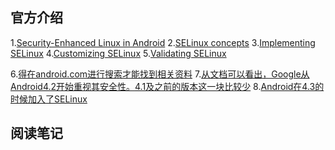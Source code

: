 
## 官方介绍

1.[Security-Enhanced Linux in Android][1]
2.[SELinux concepts][5]
3.[Implementing SELinux][6]
4.[Customizing SELinux][7]
5.[Validating SELinux][8]

6.[得在android.com进行搜索才能找到相关资料][4]
7.[从文档可以看出，Google从Android4.2开始重视其安全性。4.1及之前的版本这一块比较少][2]
8.[Android在4.3的时候加入了SELinux][3]

## 阅读笔记



[1]:http://source.android.com/devices/tech/security/selinux/index.html
[5]:http://source.android.com/devices/tech/security/selinux/concepts.html
[6]:http://source.android.com/devices/tech/security/selinux/implement.html
[7]:http://source.android.com/devices/tech/security/selinux/customize.html
[8]:http://source.android.com/devices/tech/security/selinux/validate.html
[4]:http://www.android.com/results/index.html#q=SEAndroid
[2]:https://source.android.com/devices/tech/security/enhancements/enhancements41.html
[3]:https://source.android.com/devices/tech/security/enhancements/enhancements43.html
